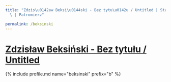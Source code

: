 ```yaml
---
title: "Zdzis\u0142aw Beksi\u0144ski - Bez tytu\u0142u / Untitled | Statystyki patronite.pl\
  \ | Patromierz"

permalink: /beksinski
---
```


# [Zdzisław Beksiński - Bez tytułu / Untitled](https://patronite.pl/beksinski)

{% include profile.md name="beksinski" prefix="b" %}
